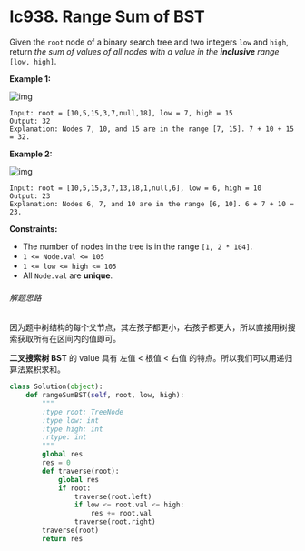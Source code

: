 # lc938. Range Sum of BST


Given the `root` node of a binary search tree and two integers `low` and `high`, return *the sum of values of all nodes with a value in the **inclusive** range* `[low, high]`.



**Example 1:**

![img](https://cdn.jsdelivr.net/gh/JoshuaChou2018/oss@main/uPic/bst1.mScA0F.jpg)

```
Input: root = [10,5,15,3,7,null,18], low = 7, high = 15
Output: 32
Explanation: Nodes 7, 10, and 15 are in the range [7, 15]. 7 + 10 + 15 = 32.
```

**Example 2:**

![img](https://assets.leetcode.com/uploads/2020/11/05/bst2.jpg)

```
Input: root = [10,5,15,3,7,13,18,1,null,6], low = 6, high = 10
Output: 23
Explanation: Nodes 6, 7, and 10 are in the range [6, 10]. 6 + 7 + 10 = 23.
```

 

**Constraints:**

- The number of nodes in the tree is in the range `[1, 2 * 104]`.
- `1 <= Node.val <= 105`
- `1 <= low <= high <= 105`
- All `Node.val` are **unique**.

###### 解题思路

因为题中树结构的每个父节点，其左孩子都更小，右孩子都更大，所以直接用树搜索获取所有在区间内的值即可。

**二叉搜索树 BST** 的 value 具有 左值 < 根值 < 右值 的特点。所以我们可以用递归算法累积求和。

```python
class Solution(object):
    def rangeSumBST(self, root, low, high):
        """
        :type root: TreeNode
        :type low: int
        :type high: int
        :rtype: int
        """
        global res
        res = 0
        def traverse(root):
            global res
            if root:
                traverse(root.left)
                if low <= root.val <= high:
                    res += root.val
                traverse(root.right)
        traverse(root)
        return res
```


